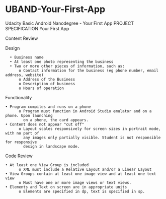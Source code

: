 # UBAND-Your-First-App

Udacity Basic Android Nanodegree - Your First App
PROJECT SPECIFICATION
Your First App

Content Review

Design

      • Business name
      • At least one photo representing the business
      • Two or more other pieces of information, such as:
          o Contact information for the business (eg phone number, email address, website)
          o	Address of the Business
          o	Description of business
          o	Hours of operation

Functionality

    • Program compiles and runs on a phone
          o Program must function in Android Studio emulator and on a phone. Upon launching 
            on a phone, the card appears.
    • Content does not appear "cut off"	
          o Layout scales responsively for screen sizes in portrait mode, with no part of 
            any images only partially visible. Student is not responsible for responsive 
            design in landscape mode.

Code Review

    • At least one View Group is included	
          o XML must include a Relative Layout and/or a Linear Layout
    • View Groups contain at least one image view and at least one text view	
          o Must have one or more image views or text views.
    • Elements and Text on screen are in appropriate units	
          o Elements are specified in dp, text is specified in sp.
